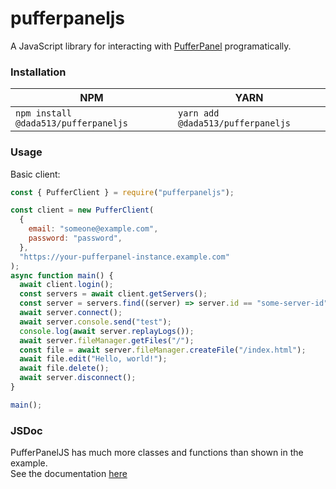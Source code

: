 # pufferpaneljs

A JavaScript library for interacting with [PufferPanel](https://pufferpanel.com) programatically.

### Installation

| NPM                                  | YARN                              |
| ------------------------------------ | --------------------------------- |
| `npm install @dada513/pufferpaneljs` | `yarn add @dada513/pufferpaneljs` |

### Usage

Basic client:

```js
const { PufferClient } = require("pufferpaneljs");

const client = new PufferClient(
  {
    email: "someone@example.com",
    password: "password",
  },
  "https://your-pufferpanel-instance.example.com"
);
async function main() {
  await client.login();
  const servers = await client.getServers();
  const server = servers.find((server) => server.id == "some-server-id");
  await server.connect();
  await server.console.send("test");
  console.log(await server.replayLogs());
  await server.fileManager.getFiles("/");
  const file = await server.fileManager.createFile("/index.html");
  await file.edit("Hello, world!");
  await file.delete();
  await server.disconnect();
}

main();
```

### JSDoc

PufferPanelJS has much more classes and functions than shown in the example.  
See the documentation [here](https://dada513.github.io/pufferpaneljs/)
